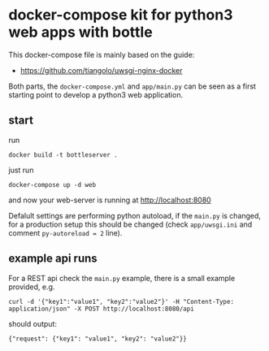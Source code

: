 # docker-compose kit for python3 web apps with bottle
This docker-compose file is mainly based on the guide:

* https://github.com/tiangolo/uwsgi-nginx-docker

Both parts, the `docker-compose.yml` and `app/main.py` can be seen as a first starting point to develop a python3 web application.

## start

run
```
docker build -t bottleserver .
```

just run
```
docker-compose up -d web
```
and now your web-server is running at [http://localhost:8080](http://localhost:8080)

Defalult settings are performing python autoload, if the `main.py` is changed, for a production setup this should be changed (check `app/uwsgi.ini` and comment `py-autoreload = 2` line).


## example api runs
For a REST api check the `main.py` example, there is a small example provided, e.g.
```
curl -d '{"key1":"value1", "key2":"value2"}' -H "Content-Type: application/json" -X POST http://localhost:8080/api

```

should output:
```
{"request": {"key1": "value1", "key2": "value2"}}
```